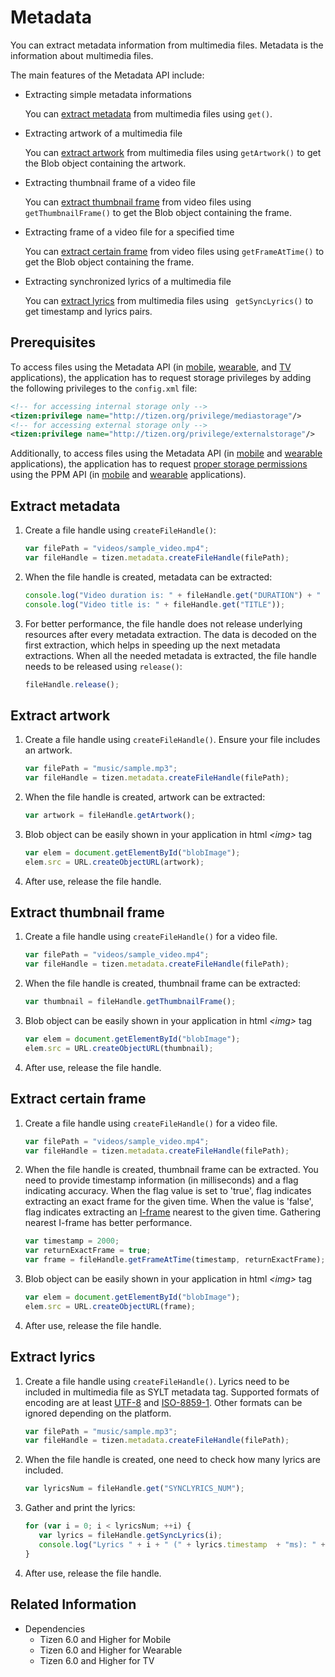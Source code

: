 # Metadata

You can extract metadata information from multimedia files. Metadata is the information about multimedia files.

The main features of the Metadata API include:

- Extracting simple metadata informations

  You can [extract metadata](#extract-metadata) from multimedia files using `get()`.

- Extracting artwork of a multimedia file

  You can [extract artwork](#extract-artwork) from multimedia files using `getArtwork()` to get the Blob object containing the artwork.

- Extracting thumbnail frame of a video file

  You can [extract thumbnail frame](#extract-thumbnail-frame) from video files using `getThumbnailFrame()` to get the Blob object containing the frame.

- Extracting frame of a video file for a specified time

  You can [extract certain frame](#extract-certain-frame) from video files using `getFrameAtTime()` to get the Blob object containing the frame.

- Extracting synchronized lyrics of a multimedia file

  You can [extract lyrics](#extract-lyrics) from multimedia files using ` getSyncLyrics()` to get timestamp and lyrics pairs.

## Prerequisites

To access files using the Metadata API (in [mobile](../../api/latest/device_api/mobile/tizen/metadata.html), [wearable](../../api/latest/device_api/wearable/tizen/metadata.html), and [TV](../../api/latest/device_api/tv/tizen/metadata.html) applications), the application has to request storage privileges by adding the following privileges to the `config.xml` file:


```xml
<!-- for accessing internal storage only -->
<tizen:privilege name="http://tizen.org/privilege/mediastorage"/>
<!-- for accessing external storage only -->
<tizen:privilege name="http://tizen.org/privilege/externalstorage"/>
```


Additionally, to access files using the Metadata API (in [mobile](../../api/latest/device_api/mobile/tizen/metadata.html) and [wearable](../../api/latest/device_api/wearable/tizen/metadata.html) applications), the application has to request [proper storage permissions](../security/privacy-related-permissions.md) using the PPM API (in [mobile](../../api/latest/device_api/mobile/tizen/ppm.html) and [wearable](../../api/latest/device_api/wearable/tizen/ppm.html) applications).


## Extract metadata

1. Create a file handle using `createFileHandle()`:

   ```javascript
   var filePath = "videos/sample_video.mp4";
   var fileHandle = tizen.metadata.createFileHandle(filePath);
   ```

2. When the file handle is created, metadata can be extracted:

   ```javascript
   console.log("Video duration is: " + fileHandle.get("DURATION") + " milliseconds");
   console.log("Video title is: " + fileHandle.get("TITLE"));
   ```

3. For better performance, the file handle does not release underlying resources after every metadata extraction. The data is decoded on the first extraction, which helps in speeding up the next metadata extractions.
When all the needed metadata is extracted, the file handle needs to be released using `release()`:

   ```javascript
   fileHandle.release();
   ```

## Extract artwork

1. Create a file handle using `createFileHandle()`. Ensure your file includes an artwork.

   ```javascript
   var filePath = "music/sample.mp3";
   var fileHandle = tizen.metadata.createFileHandle(filePath);
   ```

2. When the file handle is created, artwork can be extracted:

   ```javascript
   var artwork = fileHandle.getArtwork();
   ```

3. Blob object can be easily shown in your application in html *&lt;img&gt;* tag

   ```javascript
   var elem = document.getElementById("blobImage");
   elem.src = URL.createObjectURL(artwork);
   ```

4. After use, release the file handle.

## Extract thumbnail frame

1. Create a file handle using `createFileHandle()` for a video file.

   ```javascript
   var filePath = "videos/sample_video.mp4";
   var fileHandle = tizen.metadata.createFileHandle(filePath);
   ```

2. When the file handle is created, thumbnail frame can be extracted:

   ```javascript
   var thumbnail = fileHandle.getThumbnailFrame();
   ```

3. Blob object can be easily shown in your application in html *&lt;img&gt;* tag

   ```javascript
   var elem = document.getElementById("blobImage");
   elem.src = URL.createObjectURL(thumbnail);
   ```

4. After use, release the file handle.

## Extract certain frame

1. Create a file handle using `createFileHandle()` for a video file.

   ```javascript
   var filePath = "videos/sample_video.mp4";
   var fileHandle = tizen.metadata.createFileHandle(filePath);
   ```

2. When the file handle is created, thumbnail frame can be extracted. You need to provide timestamp information (in milliseconds) and a flag indicating accuracy. When the flag value is set to 'true', flag indicates extracting an exact frame for the given time. When the value is 'false', flag indicates extracting an <a href="https://en.wikipedia.org/wiki/Video_compression_picture_types">I-frame</a> nearest to the given time. Gathering nearest I-frame has better performance.

   ```javascript
   var timestamp = 2000;
   var returnExactFrame = true;
   var frame = fileHandle.getFrameAtTime(timestamp, returnExactFrame);
   ```

3. Blob object can be easily shown in your application in html *&lt;img&gt;* tag

   ```javascript
   var elem = document.getElementById("blobImage");
   elem.src = URL.createObjectURL(frame);
   ```

4. After use, release the file handle.

## Extract lyrics

1. Create a file handle using `createFileHandle()`. Lyrics need to be included in multimedia file as SYLT metadata tag. Supported formats of encoding are at least <a href="http://www.ietf.org/rfc/rfc2279.txt">UTF-8</a> and <a href="http://en.wikipedia.org/wiki/ISO/IEC_8859-1">ISO-8859-1</a>. Other formats can be ignored depending on the platform.

   ```javascript
   var filePath = "music/sample.mp3";
   var fileHandle = tizen.metadata.createFileHandle(filePath);
   ```

2. When the file handle is created, one need to check how many lyrics are included.

   ```javascript
   var lyricsNum = fileHandle.get("SYNCLYRICS_NUM");
   ```

3. Gather and print the lyrics:

   ```javascript
   for (var i = 0; i < lyricsNum; ++i) {
      var lyrics = fileHandle.getSyncLyrics(i);
      console.log("Lyrics " + i + " (" + lyrics.timestamp  + "ms): " + lyrics.lyrics);
   }
   ```

4. After use, release the file handle.

## Related Information
- Dependencies
  - Tizen 6.0 and Higher for Mobile
  - Tizen 6.0 and Higher for Wearable
  - Tizen 6.0 and Higher for TV

